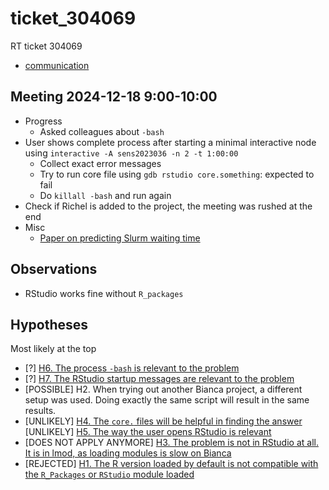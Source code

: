 # ticket_304069

RT ticket 304069

- [communication](communication.md)

## Meeting 2024-12-18 9:00-10:00

- Progress
    - Asked colleagues about `-bash`
- User shows complete process after starting a minimal interactive node
  using `interactive -A sens2023036 -n 2 -t 1:00:00`
    - Collect exact error messages
    - Try to run core file using `gdb rstudio core.something`: expected to
      fail
    - Do `killall -bash` and run again
- Check if Richel is added to the project, the meeting was rushed at the end
- Misc
    - [Paper on predicting Slurm waiting time](https://github.com/mila-iqia/slurm-queue-time-pred)

## Observations

- RStudio works fine without `R_packages`

## Hypotheses

Most likely at the top

- [?] [H6. The process `-bash` is relevant to the problem](hypothesis_6.md)
- [?] [H7. The RStudio startup messages are relevant to the problem](hypothesis_7.md)
- [POSSIBLE] H2. When trying out another Bianca project, a different setup was used.
  Doing exactly the same script will result in the same results.
- [UNLIKELY] [H4. The `core.` files will be helpful in finding the answer](hypothesis_4.md)
  [UNLIKELY] [H5. The way the user opens RStudio is relevant](hypothesis_5.md)
- [DOES NOT APPLY ANYMORE] [H3. The problem is not in RStudio at all. It is in lmod, as loading modules is slow on Bianca](hypothesis_3.md)
- [REJECTED] [H1. The R version loaded by default is not compatible with the `R_Packages` or `RStudio` module loaded](hypothesis_1.md)
